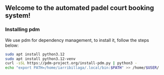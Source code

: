 ## Welcome to the automated padel court booking system!

### Installing pdm

We use pdm for dependency management, to install it, follow the steps below:

```bash
sudo apt install python3.12
sudo apt install python3.12-venv
curl -sSL https://pdm-project.org/install-pdm.py | python3 -
echo "export PATH=/home/iarribillaga/.local/bin:$PATH" >> /home/$USER/.bashrc
```
